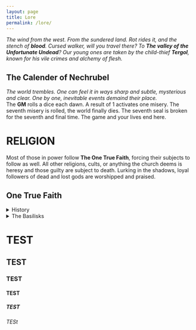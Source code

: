 ```yaml
---
layout: page
title: Lore
permalink: /lore/
---
```


*The wind from the west. From the sundered land. Rot rides it, and the stench of **blood**. Cursed walker, will you travel there? To **The valley of the Unfortunate Undead**? Our young ones are taken by the child-thief **Tergol**, known for his vile crimes and alchemy of flesh.*


## The Calender of Nechrubel
*The world trembles. One can feel it in ways sharp and subtle, mysterious and clear. One by one, inevitable events demaind their place.*<br>
The **GM** rolls a dice each dawn. A result of 1 activates one misery. The seventh misery is rolled, the world finally dies. The seventh seal is broken for the seventh and final time. The game and your lives end here.

# RELIGION

Most of those in power follow **The One True Faith**, forcing their subjects to follow as well. All other religions, cults, or anything the church deems is heresy and those guilty are subject to death. Lurking in the shadows, loyal followers of dead and lost gods are worshipped and praised.

## One True Faith

<details markdown=1><summary>History</summary>
In the year 565 **Anuk Schleger**, a monk of the Creton Order, encountered the basilisk **Verhu** and set down his whispered prophecies. These lost texts became known as the *Nameless Scriptures*. 300 years later, while working on a new cathedral, *The Two-Headed Basilisks*, an orthodox branch of the Creton Order uncovered Schleger's tomb and with it the Scriptures. Since then all events described within have come to pass. The prophecies are absolutely, factually true and have, thus, supplanted all other Scripture.
</details>

<details markdown=1><summary>The Basilisks</summary>
<ins>The Basilisks</ins> are two and two-headed. The four heads have argued for hundreds of years.

**SHE** 
  - Lusi - Head of denial
  - Arkh - Head of Deception
 
**HE**
  - Gorgh - Bitter, rank with envy
  - <ins>Verhu</ins> - Damned Truth, whisperer of the prophecy 

It is Verhu who prophesized the seven miseries and the inevitable end of the world. It is his words which were transcribed and then formed into the Nechrubel Calender
</details>

 

# TEST
## TEST
### TEST
#### TEST
##### TEST
###### TESt


